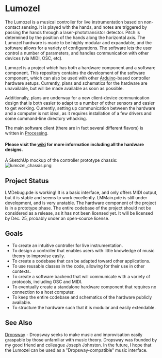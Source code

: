 Lumozel
=======

The Lumozel is a musical controller for live instrumentation based on non-contact sensing. It is played with the hands, and notes are triggered by passing the hands through a laser-phototransistor detector. Pitch is determined by the position of the hands along the horizontal axis. The Lumozel hardware is made to be highly modular and expandable, and the software allows for a variety of configurations. The software lets the user control a number of parameters, and handles communication with other devices (via MIDI, OSC, etc).

Lumozel is a project which has both a hardware component and a software component. This repository contains the development of the software component, which can also be used with other [Arduino](http://www.arduino.cc/)-based controller hardware setups. Currently, plans and schematics for the hardware are unavailable, but will be made available as soon as possible.

Additionally, plans are underway for a new client-device communication design that is both easier to adapt to a number of other sensors and easier to get working. Currently, setting up communication between the hardware and a computer  is not ideal, as it requires installation of a few drivers and some command-line directory whacking.

The main software client (there are in fact several different flavors) is written in [Processing](http://processing.org/).

#### **Please visit the [wiki](http://github.com/ayoungblood/lumozel/wiki) for more information including all the hardware designs.**

A SketchUp mockup of the controller prototype chassis:
![lumozel_chassis.png](https://raw.github.com/wiki/ayoungblood/lumozel/lumozel_chassis.png)

Project Status
------

LMDebug.pde is working! It is a basic interface, and only offers MIDI output, but it is stable and seems to work excellently.
LMMain.pde is still under development, and is very unstable.
The hardware component of the project is in a prototype phase.
The entire codebase of the project should not be considered as a release, as it has not been licensed yet. It will be licensed by Dec. 25, probably under an open-source license.

Goals
-----

* To create an intuitive controller for live instrumentation.
* To design a controller that enables users with little knowledge of music theory to improvise easily.
* To create a codebase that can be adapted toward other applications.
* To use reusable classes in the code, allowing for their use in other contexts.
* To create a software backend that will communicate with a variety of protocols, including OSC and MIDI.
* To eventually create a standalone hardware component that requires no connection to a host computer.
* To keep the entire codebase and schematics of the hardware publicly available.
* To structure the hardware such that it is modular and easily extendable.

See Also
--------

[Dropsway](http://dropsway.com) - Dropsway seeks to make music and improvisation easily graspable by those unfamiliar with music theory. Dropsway was founded by my good friend and colleague Joseph Johnston. In the future, I hope that the Lumozel can be used as a "Dropsway-compatible" music interface.

